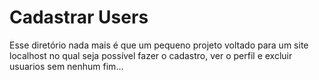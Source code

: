 # Cadastrar Users

Esse diretório nada mais é que um pequeno projeto voltado para um site localhost no qual seja possível fazer o cadastro, ver o perfil e excluir usuarios sem nenhum fim...
